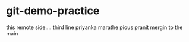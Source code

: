 # git-demo-practice
this remote side....
third line
priyanka marathe
pious 
pranit
mergin to the main
